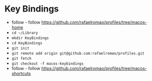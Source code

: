 # Key Bindings

- follow - follow https://github.com/rafaelromao/profiles/tree/macos-home
- `cd ~/Library`
- `mkdir KeyBindings`
- `cd KeyBindings`
- `git init`
- `git remote add origin git@github.com:rafaelromao/profiles.git`
- `git fetch`
- `git checkout -f macos-keybindings`
- follow - follow https://github.com/rafaelromao/profiles/tree/macos-shortcuts

